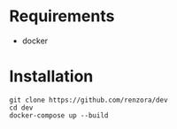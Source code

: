 # Requirements
- docker

# Installation
```
git clone https://github.com/renzora/dev
cd dev
docker-compose up --build
```